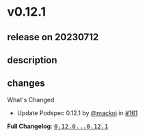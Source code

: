 # v0.12.1

## release on 20230712
## description
## changes
What's Changed

* Update Podspec 0.12.1 by <a class="user-mention notranslate" data-hovercard-type="user" data-hovercard-url="/users/mackoj/hovercard" data-octo-click="hovercard-link-click" data-octo-dimensions="link_type:self" href="https://github.com/mackoj">@mackoj</a> in <a class="issue-link js-issue-link" data-error-text="Failed to load title" data-id="1800578346" data-permission-text="Title is private" data-url="https://github.com/Decathlon/vitamin-ios/issues/161" data-hovercard-type="pull_request" data-hovercard-url="/Decathlon/vitamin-ios/pull/161/hovercard" href="https://github.com/Decathlon/vitamin-ios/pull/161">#161</a>

<strong>Full Changelog</strong>: <a class="commit-link" href="https://github.com/Decathlon/vitamin-ios/compare/0.12.0...0.12.1"><tt>0.12.0...0.12.1</tt></a>

